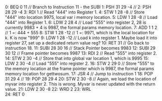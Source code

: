 0: BEQ  0 11       // Branch to Instruction 11 - the SUBI
1: PSH  31 29 -4   // 
2: PSH  28 29 -4
3: RDI  1          // Read "444" into Register 1.
4: STW  1 28 -8    // Store "444" into location 9975, local var i memory location.
5: LDW  1 28 -8    // Load "444" into Register 1.
6: LDW  2 28 4     // Load "555" into register 2, 28 is currently 9983 + 4 is 9987, the formal params memory location.
7: ADD  1 1 2      // 1 =: 444 + 555
8: STW  1 28 -12   // 1 =: 9971, which is the local location for k. K is now "999"
9: LDW  1 28 -12   // Load k into register 1. Maybe load it into register 27, set up a dedicated return value reg?
10: RET  31        // Go back to instruction 18.
11: SUBI  28 30 16 // Stack Pointer becomes 9983
12: SUBI  29 30 12 // Frame pointer becomes 9987
13: RDI  2         // Read "555" into register 2. 
14: STW  2 30 -4   // Store that into global var location 1, which is 9995
15: LDW  2 30 -4   // Load "555" into register 2. 
16: STW  2 29 0    // Store "555" to the memory location at the frame pointer which is 9987, the formal params memory location for gettwosum.
17: JSR  4         // Jump to instruction 1
18: POP  31 29 4   // 
19: POP  28 29 4
20: STW  2 30 -8   // Again, we load the location of myvar into register 2. This is wrong. Myvar is never updated with the return value.
21: LDW  2 30 -8
22: WRD  2
23: WRL  
24: RET  0